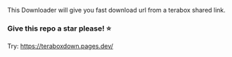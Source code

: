This Downloader will give you fast download url from a terabox shared link.

### Give this repo a star please! ⭐

Try: https://teraboxdown.pages.dev/
